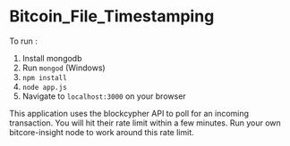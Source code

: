 # Bitcoin_File_Timestamping

To run : 

1. Install mongodb
2. Run `mongod` (Windows)
3. `npm install`
4. `node app.js`
5. Navigate to `localhost:3000` on your browser

This application uses the blockcypher API to poll for an incoming transaction. You will hit their rate limit within a few minutes. Run your own bitcore-insight node to work around this rate limit.
